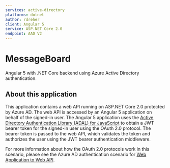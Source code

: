 ```yaml
---
services: active-directory
platforms: dotnet
author: rdreher 
client: Angular 5
service: ASP.NET Core 2.0
endpoint: AAD V2
---
```


# MessageBoard 

Angular 5 with .NET Core backend using Azure Active Directory authentication.

## About this application

This application contains a web API running on ASP.NET Core 2.0 protected by Azure AD. The web API is accessed by an Angular 5 application on behalf of the signed-in user. The Angular 5 application uses the [Active Directory Authentication Library (ADAL) for JavaScript](https://github.com/AzureAD/azure-activedirectory-library-for-js) to obtain a JWT bearer token for the signed-in user using the OAuth 2.0 protocol. The bearer token is passed to the web API, which validates the token and authorizes the user using the JWT bearer authentication middleware.

For more information about how the OAuth 2.0 protocols work in this scenario, please see the Azure AD authentication scenario for [Web Application to Web API](https://docs.microsoft.com/en-us/azure/active-directory/develop/active-directory-authentication-scenarios#web-application-to-web-api).
